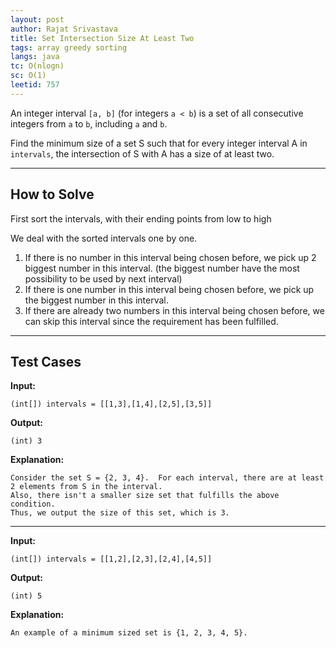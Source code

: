 ```yaml
---
layout: post
author: Rajat Srivastava
title: Set Intersection Size At Least Two
tags: array greedy sorting
langs: java
tc: O(nlogn)
sc: O(1)
leetid: 757
---
```


An integer interval `[a, b]` (for integers `a < b`) is a set of all consecutive integers from `a` to `b`, including `a` and `b`.

Find the minimum size of a set S such that for every integer interval A in `intervals`, 
the intersection of S with A has a size of at least two.

---
## How to Solve

First sort the intervals, with their ending points from low to high

We deal with the sorted intervals one by one.
1. If there is no number in this interval being chosen before, we pick up 2 biggest number in this interval. 
(the biggest number have the most possibility to be used by next interval)
2. If there is one number in this interval being chosen before, we pick up the biggest number in this interval.
3. If there are already two numbers in this interval being chosen before, we can skip this interval since the requirement has been fulfilled.

---

## Test Cases

**Input:**
```
(int[]) intervals = [[1,3],[1,4],[2,5],[3,5]]
```

**Output:**
```
(int) 3
```

**Explanation:**
```
Consider the set S = {2, 3, 4}.  For each interval, there are at least 2 elements from S in the interval.
Also, there isn't a smaller size set that fulfills the above condition.
Thus, we output the size of this set, which is 3.
```

---

**Input:**
```
(int[]) intervals = [[1,2],[2,3],[2,4],[4,5]]
```

**Output:**
```
(int) 5
```

**Explanation:**
```
An example of a minimum sized set is {1, 2, 3, 4, 5}.
```